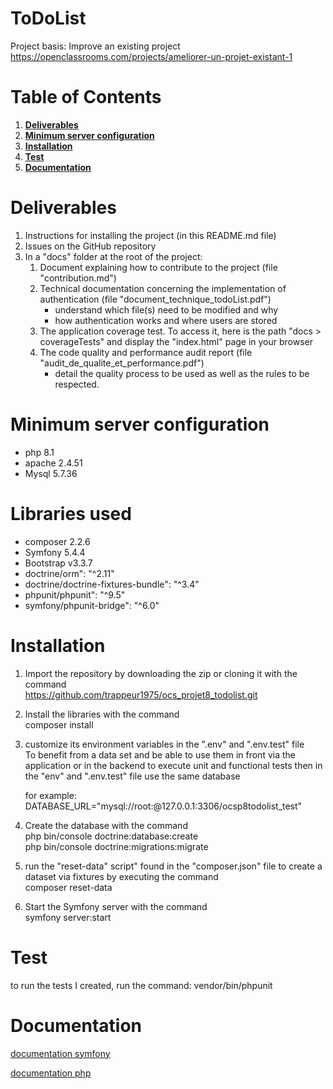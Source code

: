 ToDoList
========
Project basis: Improve an existing project 
https://openclassrooms.com/projects/ameliorer-un-projet-existant-1

# Table of Contents
1.  __[Deliverables](#Deliverables)__
2.  __[Minimum server configuration](#Minimum-server-configuration)__
3.  __[Installation](#Installation)__
4.  __[Test](#Test)__
5.  __[Documentation](#Documentation)__

# Deliverables
 1. Instructions for installing the project (in this README.md file) 
 2. Issues on the GitHub repository 
 3. In a "docs" folder at the root of the project: 
     1. Document explaining how to contribute to the project (file "contribution.md") 
     2. Technical documentation concerning the implementation of authentication (file "document_technique_todoList.pdf") 
          * understand which file(s) need to be modified and why 
          * how authentication works and where users are stored 
     3. The application coverage test. To access it, here is the path "docs > coverageTests" and display the "index.html" page in your browser 
     4. The code quality and performance audit report  (file "audit_de_qualite_et_performance.pdf") 
         * detail the quality process to be used as well as the rules to be respected.

# Minimum server configuration
  * php 8.1
  * apache 2.4.51
  * Mysql 5.7.36
 
# Libraries used
  * composer 2.2.6
  * Symfony 5.4.4
  * Bootstrap v3.3.7  
  * doctrine/orm": "^2.11"
  * doctrine/doctrine-fixtures-bundle": "^3.4"
  * phpunit/phpunit": "^9.5"
  * symfony/phpunit-bridge": "^6.0"

# Installation  
 1. Import the repository by downloading the zip or cloning it with the command  
    https://github.com/trappeur1975/ocs_projet8_todolist.git

 2. Install the libraries with the command  
    composer install

 3. customize its environment variables in the ".env" and ".env.test" file   
    To benefit from a data set and be able to use them in front via the application or in the backend to execute unit and functional tests then in the "env" and ".env.test" file use the same database 

    for example: DATABASE_URL="mysql://root:@127.0.0.1:3306/ocsp8todolist_test" 

 4. Create the database with the command  
    php bin/console doctrine:database:create  
    php bin/console doctrine:migrations:migrate  

 5. run the "reset-data" script" found in the "composer.json" file to create a dataset via fixtures by executing the command  
    composer reset-data   

 6. Start the Symfony server with the command  
    symfony server:start  

# Test
to run the tests I created, run the command: 
    vendor/bin/phpunit

# Documentation
[documentation symfony](https://symfony.com/doc/5.4/setup.html)

[documentation php](https://phpunit.readthedocs.io/en/latest/installation.html#requirements)
